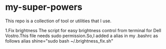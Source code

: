 # my-super-powers

This repo is a collection of tool or utilities that I use.


1.Fix brightness
The script for easy brightness control from terminal for Dell Vostro.This file needs sudo permission.So,I added a alias
in my .bashrc as follows
alias shine="sudo bash ~/.brightness_fix.sh"
